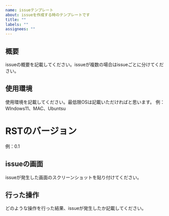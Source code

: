 ```yaml
---
name: issueテンプレート
about: issueを作成する時のテンプレートです
title: ""
labels: ""
assignees: ""
---
```


## 概要

issueの概要を記載してください。issueが複数の場合はissueごとに分けてください。

## 使用環境

使用環境を記載してください。最低限OSは記載いただければと思います。
例：WIndows11、MAC、Ubuntsu

# RSTのバージョン

例：0.1

## issueの画面

issueが発生した画面のスクリーンショットを貼り付けてください。

## 行った操作

どのような操作を行った結果、issueが発生したか記載してください。
